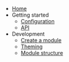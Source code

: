 * [Home](/)
* Getting started
  * [Configuration](Configuration.md)
  * [API](API.md)
* Development
  * [Create a module](CreateAModule.md)
  * [Theming](Theming.md)
  * [Module structure](ModuleStructure.md)